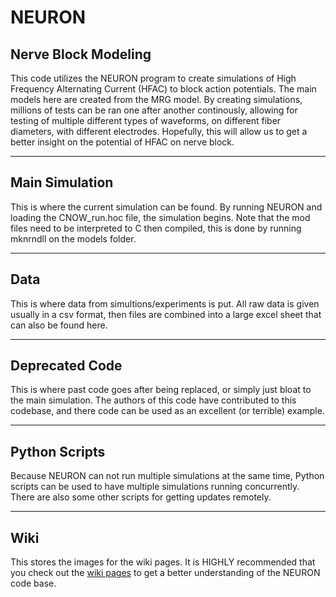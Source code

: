 # NEURON
## Nerve Block Modeling

This code utilizes the NEURON program to create simulations of High Frequency Alternating Current (HFAC) to block action potentials. The main models here are created from the MRG model. By creating simulations, millions of tests can be ran one after another continously, allowing for testing of multiple different types of waveforms, on different fiber diameters, with different electrodes. Hopefully, this will allow us to get a better insight on the potential of HFAC on nerve block.  

---
## Main Simulation  
This is where the current simulation can be found. By running NEURON and loading the CNOW_run.hoc file, the simulation begins. Note that the mod files need to be interpreted to C then compiled, this is done by running mknrndll on the models folder.  

---
## Data  
This is where data from simultions/experiments is put. All raw data is given usually in a csv format, then files are combined into a large excel sheet that can also be found here.  

---
## Deprecated Code  
This is where past code goes after being replaced, or simply just bloat to the main simulation. The authors of this code have contributed to this codebase, and there code can be used as an excellent (or terrible) example.  

---
## Python Scripts  
Because NEURON can not run multiple simulations at the same time, Python scripts can be used to have multiple simulations running concurrently. There are also some other scripts for getting updates remotely.  

---
## Wiki
This stores the images for the wiki pages. It is HIGHLY recommended that you check out the [wiki pages](https://github.com/mrjoeboo123/NEURON/wiki) to get a better understanding of the NEURON code base. 

